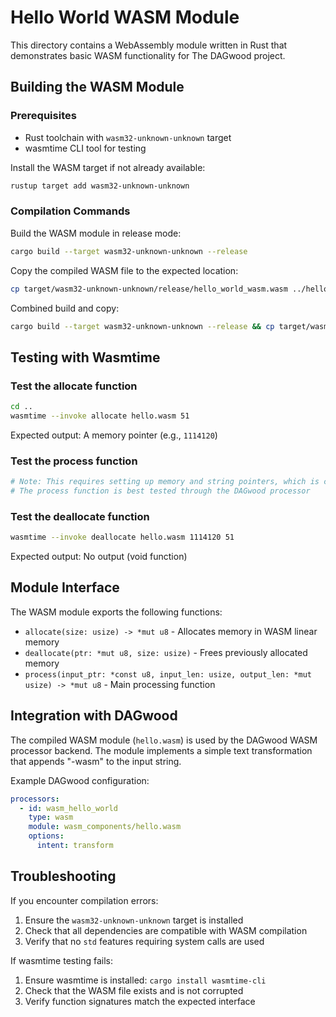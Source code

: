 # Hello World WASM Module

This directory contains a WebAssembly module written in Rust that demonstrates basic WASM functionality for The DAGwood project.

## Building the WASM Module

### Prerequisites
- Rust toolchain with `wasm32-unknown-unknown` target
- wasmtime CLI tool for testing

Install the WASM target if not already available:
```bash
rustup target add wasm32-unknown-unknown
```

### Compilation Commands

Build the WASM module in release mode:
```bash
cargo build --target wasm32-unknown-unknown --release
```

Copy the compiled WASM file to the expected location:
```bash
cp target/wasm32-unknown-unknown/release/hello_world_wasm.wasm ../hello.wasm
```

Combined build and copy:
```bash
cargo build --target wasm32-unknown-unknown --release && cp target/wasm32-unknown-unknown/release/hello_world_wasm.wasm ../hello.wasm
```

## Testing with Wasmtime

### Test the allocate function
```bash
cd ..
wasmtime --invoke allocate hello.wasm 51
```
Expected output: A memory pointer (e.g., `1114120`)

### Test the process function
```bash
# Note: This requires setting up memory and string pointers, which is complex from CLI
# The process function is best tested through the DAGwood processor
```

### Test the deallocate function
```bash
wasmtime --invoke deallocate hello.wasm 1114120 51
```
Expected output: No output (void function)

## Module Interface

The WASM module exports the following functions:

- `allocate(size: usize) -> *mut u8` - Allocates memory in WASM linear memory
- `deallocate(ptr: *mut u8, size: usize)` - Frees previously allocated memory  
- `process(input_ptr: *const u8, input_len: usize, output_len: *mut usize) -> *mut u8` - Main processing function

## Integration with DAGwood

The compiled WASM module (`hello.wasm`) is used by the DAGwood WASM processor backend. The module implements a simple text transformation that appends "-wasm" to the input string.

Example DAGwood configuration:
```yaml
processors:
  - id: wasm_hello_world
    type: wasm
    module: wasm_components/hello.wasm
    options:
      intent: transform
```

## Troubleshooting

If you encounter compilation errors:
1. Ensure the `wasm32-unknown-unknown` target is installed
2. Check that all dependencies are compatible with WASM compilation
3. Verify that no `std` features requiring system calls are used

If wasmtime testing fails:
1. Ensure wasmtime is installed: `cargo install wasmtime-cli`
2. Check that the WASM file exists and is not corrupted
3. Verify function signatures match the expected interface

